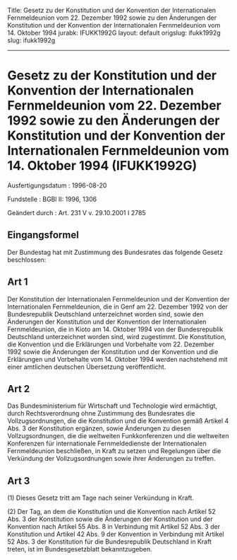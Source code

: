 Title: Gesetz zu der Konstitution und der Konvention der Internationalen Fernmeldeunion
  vom 22. Dezember 1992 sowie zu den Änderungen der Konstitution und der Konvention
  der Internationalen Fernmeldeunion vom 14. Oktober 1994
jurabk: IFUKK1992G
layout: default
origslug: ifukk1992g
slug: ifukk1992g

---

# Gesetz zu der Konstitution und der Konvention der Internationalen Fernmeldeunion vom 22. Dezember 1992 sowie zu den Änderungen der Konstitution und der Konvention der Internationalen Fernmeldeunion vom 14. Oktober 1994 (IFUKK1992G)

Ausfertigungsdatum
:   1996-08-20

Fundstelle
:   BGBl II: 1996, 1306

Geändert durch
:   Art. 231 V v. 29.10.2001 I 2785


## Eingangsformel

Der Bundestag hat mit Zustimmung des Bundesrates das folgende Gesetz
beschlossen:


## Art 1

Der Konstitution der Internationalen Fernmeldeunion und der Konvention
der Internationalen Fernmeldeunion, die in Genf am 22. Dezember 1992
von der Bundesrepublik Deutschland unterzeichnet worden sind, sowie
den Änderungen der Konstitution und der Konvention der Internationalen
Fernmeldeunion, die in Kioto am 14. Oktober 1994 von der
Bundesrepublik Deutschland unterzeichnet worden sind, wird zugestimmt.
Die Konstitution, die Konvention und die Erklärungen und Vorbehalte
vom 22. Dezember 1992 sowie die Änderungen der Konstitution und der
Konvention und die Erklärungen und Vorbehalte vom 14. Oktober 1994
werden nachstehend mit einer amtlichen deutschen Übersetzung
veröffentlicht.


## Art 2

Das Bundesministerium für Wirtschaft und Technologie wird ermächtigt,
durch Rechtsverordnung ohne Zustimmung des Bundesrates die
Vollzugsordnungen, die die Konstitution und die Konvention gemäß
Artikel 4 Abs. 3 der Konstitution ergänzen, sowie Änderungen zu diesen
Vollzugsordnungen, die die weltweiten Funkkonferenzen und die
weltweiten Konferenzen für internationale Fernmeldedienste der
Internationalen Fernmeldeunion beschließen, in Kraft zu setzen und
Regelungen über die Verkündung der Vollzugsordnungen sowie ihrer
Änderungen zu treffen.


## Art 3

(1) Dieses Gesetz tritt am Tage nach seiner Verkündung in Kraft.

(2) Der Tag, an dem die Konstitution und die Konvention nach Artikel
52 Abs. 3 der Konstitution sowie die Änderungen der Konstitution und
der Konvention nach Artikel 55 Abs. 8 in Verbindung mit Artikel 52
Abs. 3 der Konstitution und Artikel 42 Abs. 9 der Konvention in
Verbindung mit Artikel 52 Abs. 3 der Konstitution für die
Bundesrepublik Deutschland in Kraft treten, ist im Bundesgesetzblatt
bekanntzugeben.


